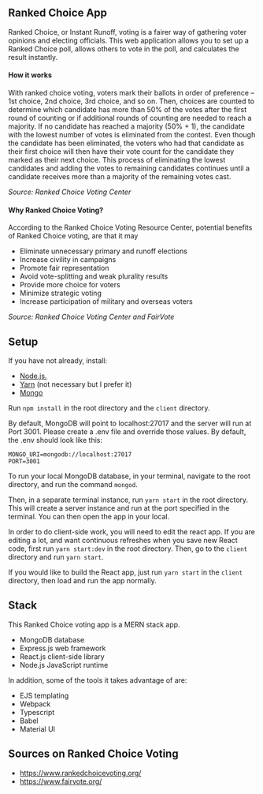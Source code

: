## Ranked Choice App

Ranked Choice, or Instant Runoff, voting is a fairer way of gathering voter opinions and electing officials. This web application allows you to set up a Ranked Choice poll, allows others to vote in the poll, and calculates the result instantly.

#### How it works

With ranked choice voting, voters mark their ballots in order of preference – 1st choice, 2nd choice, 3rd choice, and so on. Then, choices are counted to determine which candidate has more than 50% of the votes after the first round of counting or if additional rounds of counting are needed to reach a majority. If no candidate has reached a majority (50% + 1), the candidate with the lowest number of votes is eliminated from the contest. Even though the candidate has been eliminated, the voters who had that candidate as their first choice will then have their vote count for the candidate they marked as their next choice. This process of eliminating the lowest candidates and adding the votes to remaining candidates continues until a candidate receives more than a majority of the remaining votes cast.

*Source: Ranked Choice Voting Center*

#### Why Ranked Choice Voting?

According to the Ranked Choice Voting Resource Center, potential benefits of Ranked Choice voting, are that it may

- Eliminate unnecessary primary and runoff elections
- Increase civility in campaigns
- Promote fair representation
- Avoid vote-splitting and weak plurality results
- Provide more choice for voters
- Minimize strategic voting
- Increase participation of military and overseas voters

*Source: Ranked Choice Voting Center and FairVote*
  
## Setup

If you have not already, install:
 - [Node.js.](https://nodejs.org/en/)
 - [Yarn](https://classic.yarnpkg.com/en/docs/install/) (not necessary but I prefer it)
 - [Mongo](https://www.mongodb.com/download-center/community)

Run `npm install` in the root directory and the `client` directory.

By default, MongoDB will point to localhost:27017 and the server will run at Port 3001. Please create a .env file and override those values. By default, the .env should look like this:

```
MONGO_URI=mongodb://localhost:27017
PORT=3001
```

To run your local MongoDB database, in your terminal, navigate to the root directory, and run the command `mongod`.

Then, in a separate terminal instance, run `yarn start` in the root directory. This will create a server instance and run at the port specified in the terminal. You can then open the app in your local.

In order to do client-side work, you will need to edit the react app. If you are editing a lot, and want continuous refreshes when you save new React code, first run `yarn start:dev` in the root directory. Then, go to the `client` directory and run `yarn start`. 

If you would like to build the React app, just run `yarn start` in the `client` directory, then load and run the app normally.

## Stack

This Ranked Choice voting app is a MERN stack app.

- MongoDB database
- Express.js web framework
- React.js client-side library
- Node.js JavaScript runtime

In addition, some of the tools it takes advantage of are:
- EJS templating
- Webpack
- Typescript
- Babel
- Material UI

## Sources on Ranked Choice Voting
- https://www.rankedchoicevoting.org/
- https://www.fairvote.org/
